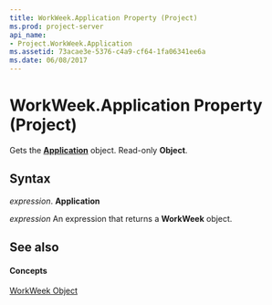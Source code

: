 ```yaml
---
title: WorkWeek.Application Property (Project)
ms.prod: project-server
api_name:
- Project.WorkWeek.Application
ms.assetid: 73acae3e-5376-c4a9-cf64-1fa06341ee6a
ms.date: 06/08/2017
---
```



# WorkWeek.Application Property (Project)

Gets the  **[Application](Project.Application.md)** object. Read-only **Object**.


## Syntax

 _expression_. **Application**

 _expression_ An expression that returns a **WorkWeek** object.


## See also


#### Concepts


[WorkWeek Object](Project.WorkWeek.md)

